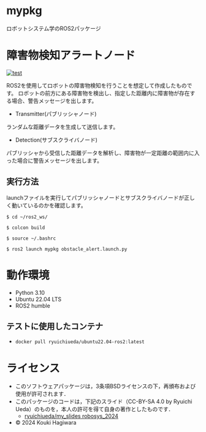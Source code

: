 # mypkg
ロボットシステム学のROS2パッケージ

# 障害物検知アラートノード
[![test](https://github.com/KoukiHagiwara/mypkg/actions/workflows/test.yml/badge.svg)](https://github.com/KoukiHagiwara/mypkg/actions/workflows/test.yml)

ROS2を使用してロボットの障害物検知を行うことを想定して作成したものです。
ロボットの前方にある障害物を検出し、指定した距離内に障害物が存在する場合、警告メッセージを出します。
- Transmitter(パブリッシャノード)

ランダムな距離データを生成して送信します。

- Detection(サブスクライバノード)

パブリッシャから受信した距離データを解析し、障害物が一定距離の範囲内に入った場合に警告メッセージを出します。

## 実行方法
launchファイルを実行してパブリッシャノードとサブスクライバノードが正しく動いているのかを確認します。
```
$ cd ~/ros2_ws/
```
```
$ colcon build
```
```
$ source ~/.bashrc
```
```
$ ros2 launch mypkg obstacle_alert.launch.py
```
# 動作環境
- Python 3.10
- Ubuntu 22.04 LTS
- ROS2 humble
## テストに使用したコンテナ
- `docker pull ryuichiueda/ubuntu22.04-ros2:latest`
# ライセンス
- このソフトウェアパッケージは，3条項BSDライセンスの下，再頒布および使用が許可されます．
- このパッケージのコードは，下記のスライド（CC-BY-SA 4.0 by Ryuichi Ueda）のものを，本人の許可を得て自身の著作としたものです．
    - [ryuichiueda/my_slides robosys_2024](https://github.com/ryuichiueda/slides_marp/tree/master/robosys2024)
- © 2024 Kouki Hagiwara
